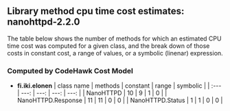 ## Library method cpu time cost estimates: nanohttpd-2.2.0

The table below shows the number of methods for which an estimated
CPU time cost was computed for a given class, and the break down of
those costs in constant cost, a range of values, or a symbolic (linenar)
expression.

### Computed by CodeHawk Cost Model

- **fi.iki.elonen**
  | class name | methods | constant | range | symbolic |
  | :--- | ---: |  ---: | ---: | ---: |
  | NanoHTTPD | 10 | 9 |  1 | 0 |
  | NanoHTTPD.Response | 11 | 11 | 0 | 0 |
  | NanoHTTPD.Status | 1 | 1 | 0 | 0 |
